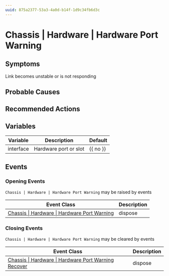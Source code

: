 ```yaml
---
uuid: 875a2377-53a3-4a0d-b14f-1d9c34fb6d3c
---
```

# Chassis | Hardware | Hardware Port Warning

## Symptoms

Link becomes unstable or is not responding

## Probable Causes

## Recommended Actions

## Variables

| Variable  | Description           | Default  |
| --------- | --------------------- | -------- |
| interface | Hardware port or slot | {{ no }} |

## Events

### Opening Events
`Chassis | Hardware | Hardware Port Warning` may be raised by events

| Event Class                                                                                                             | Description |
| ----------------------------------------------------------------------------------------------------------------------- | ----------- |
| [Chassis \| Hardware \| Hardware Port Warning](ref://event-classes-reference/chassis/hardware/hardware-port-warning.md) | dispose     |

### Closing Events
`Chassis | Hardware | Hardware Port Warning` may be cleared by events

| Event Class                                                                                                                             | Description |
| --------------------------------------------------------------------------------------------------------------------------------------- | ----------- |
| [Chassis \| Hardware \| Hardware Port Warning Recover](ref://event-classes-reference/chassis/hardware/hardware-port-warning-recover.md) | dispose     |
